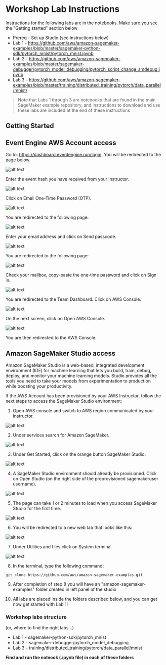 # Workshop Lab Instructions

Instructions for the following labs are in the notebooks. Make sure you see the "Getting started" section below

- Prereq - Set up Studio (see instructions below)
- Lab 1 - https://github.com/aws/amazon-sagemaker-examples/blob/master/sagemaker-python-sdk/pytorch_mnist/pytorch_mnist.ipynb
- Lab 2 - https://github.com/aws/amazon-sagemaker-examples/blob/master/sagemaker-debugger/pytorch_model_debugging/pytorch_script_change_smdebug.ipynb
- Lab 3 - https://github.com/aws/amazon-sagemaker-examples/blob/master/training/distributed_training/pytorch/data_parallel/mnist/

> Note that Labs 1 through 3 are notebooks that are found in the main SageMaker example repository, and instructions to download and use these labs are included at the end of these instructions

## Getting Started

## Event Engine AWS Account access

Go to: https://dashboard.eventengine.run/login. You will be redirected to the page below.

![alt text](static/1.png)

Enter the event hash you have received from your instructor.

![alt text](static/2.png)

Click on Email One-Time Password (OTP).

![alt text](static/3.png)

You are redirected to the following page:

![alt text](static/4.png)

Enter your email address and click on Send passcode.

![alt text](static/5.png)

You are redirected to the following page:

![alt text](static/6.png)

Check your mailbox, copy-paste the one-time password and click on Sign in.

![alt text](static/7.png)

You are redirected to the Team Dashboard. Click on AWS Console.

![alt text](static/8.png)

On the next screen, click on Open AWS Console.

![alt text](static/9.png)

You are then redirected to the AWS Console.



## Amazon SageMaker Studio access

Amazon SageMaker Studio is a web-based, integrated development environment (IDE) for machine learning that lets you build, train, debug, deploy, and monitor your machine learning models. Studio provides all the tools you need to take your models from experimentation to production while boosting your productivity.

If the AWS Account has been provisioned by your AWS Instructor, follow the next steps to access the SageMaker Studio environment:

1. Open AWS console and switch to AWS region communicated by your instructor.

![alt text](static/11.png)

2. Under services search for Amazon SageMaker.

![alt text](static/12.png)

3. Under Get Started, click on the orange button SageMaker Studio.

![alt text](static/13.png)

4. A SageMaker Studio environment should already be provisioned. Click on Open Studio (on the right side of the preprovisioned sagemakeruser username).

![alt text](static/14.png)

5. The page can take 1 or 2 minutes to load when you access SageMaker Studio for the first time.

![alt text](static/15.png)

6. You will be redirected to a new web tab that looks like this:

![alt text](static/16.png)

7. Under Utilities and files click on System terminal

![alt text](static/17.png)

8. In the terminal, type the following command:

```
git clone https://github.com/aws/amazon-sagemaker-examples.git
```

9. After completion of step 8 you will have an "amazon-sagemaker-examples" folder created in left panel of the studio

10. All labs are placed inside the folders described below, and you can get now get started with Lab 1!

### Workshop labs structure 
(or, where to find the right labs...)

- Lab 1 - sagemaker-python-sdk/pytorch_mnist
- Lab 2 - sagemaker-debugger/pytorch_model_debugging
- Lab 3 - training/distributed_training/pytorch/data_parallel/mnist

**Find and run the noteook (.ipynb file) in each of these folders**







